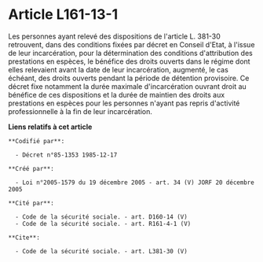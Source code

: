 # Article L161-13-1

Les personnes ayant relevé des dispositions de l'article L. 381-30 retrouvent, dans des conditions fixées par décret en
Conseil d'Etat, à l'issue de leur incarcération, pour la détermination des conditions d'attribution des prestations en
espèces, le bénéfice des droits ouverts dans le régime dont elles relevaient avant la date de leur incarcération, augmenté,
le cas échéant, des droits ouverts pendant la période de détention provisoire. Ce décret fixe notamment la durée maximale
d'incarcération ouvrant droit au bénéfice de ces dispositions et la durée de maintien des droits aux prestations en espèces
pour les personnes n'ayant pas repris d'activité professionnelle à la fin de leur incarcération.

**Liens relatifs à cet article**

	**Codifié par**:

	  - Décret n°85-1353 1985-12-17

	**Créé par**:

	  - Loi n°2005-1579 du 19 décembre 2005 - art. 34 (V) JORF 20 décembre 2005

	**Cité par**:

	  - Code de la sécurité sociale. - art. D160-14 (V)
	  - Code de la sécurité sociale. - art. R161-4-1 (V)

	**Cite**:

	  - Code de la sécurité sociale. - art. L381-30 (V)
